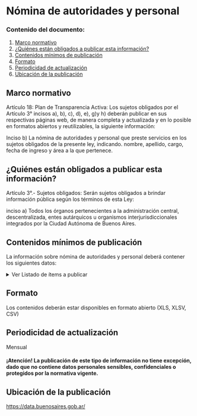 <h1> Nómina de autoridades y personal</h1> 
<h3>  Contenido del documento: </h3> 
<ol>
 <li><a href="#marco">Marco normativo</a></li>
 <li><a href="#obligados">¿Quiénes están obligados a publicar esta información?</a></li>
 <li><a href="#contenidos">Contenidos mínimos de publicación</a></li>
 <li><a href="#formato">Formato</a></li>
 <li><a href="#perio">Periodicidad de actualización</a></li>
 <li><a href="#ubicacion">Ubicación de la publicación</a></li>
 
 
</ol>
 
<h2 id="marco">Marco normativo</h2>  
<p>
Artículo 18: Plan de Transparencia Activa: Los sujetos obligados por el Artículo 3° incisos a), b), c), d), e), g)y h) deberán publicar en sus respectivas páginas web, de manera completa y actualizada y en lo posible en formatos abiertos y reutilizables, la siguiente información:

Inciso b) La nómina de autoridades y personal que preste servicios en los sujetos obligados de la presente ley, indicando. nombre, apellido, cargo, fecha de ingreso y área a la que pertenece. 

</p>
<h2 id="obligados"> ¿Quiénes están obligados a publicar esta información?</h2> 
<p>
Artículo 3°.- Sujetos obligados: Serán sujetos obligados a brindar información pública según los términos de esta Ley:

inciso a) Todos los órganos pertenecientes a la administración central, descentralizada, entes autárquicos u organismos interjurisdiccionales integrados por la Ciudad Autónoma de Buenos Aires.



</p>


<h2 id="contenidos"> Contenidos mínimos de publicación </h2> 
<p>La información sobre nómina de autoridades y personal deberá contener los siguientes datos:
</p>
<details><summary> Ver Listado de ítems a publicar </summary>
<p>


|	Ítem	|
|		------------- |
|	Nombre del ministerio   |
|Sigla del ministerio  |
|Nombre de la repartición |
|Sigla de la repartición |
|Nombre y apellido|
|Clasificación del nivel jerárquico|
|Fecha de ingreso  |
|Fecha de egreso  |




</p>
</details>

<h2 id="formato"> Formato </h2>
<p>
Los contenidos deberán estar disponibles en formato abierto (XLS, XLSV, CSV)

</p>
<h2 id="perio"> Periodicidad de actualización</h2>
<p>Mensual</p>

<h4>¡Atención! La publicación de este tipo de información no tiene excepción, dado que no contiene datos personales sensibles, confidenciales o protegidos por la normativa vigente.
</h4>

<h2 id="ubicacion"> Ubicación de la publicación</h2>
<p>
<a href="https://data.buenosaires.gob.ar/">https://data.buenosaires.gob.ar/ </a>
 

</p>
